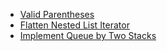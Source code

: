 - [Valid Parentheses](https://leetcode.com/problems/valid-parentheses/)
- [Flatten Nested List Iterator](https://leetcode.com/problems/flatten-nested-list-iterator/)
- [Implement Queue by Two Stacks](https://leetcode.com/problems/implement-queue-using-stacks/)

